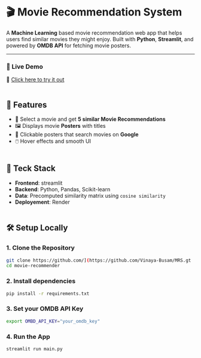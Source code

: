 # 🎬 Movie Recommendation System
A **Machine Learning** based movie recommendation web app that helps users find similar movies they might enjoy.
Built with **Python**, **Streamlit**, and powered by **OMDB API** for fetching movie posters.

---

### 🚀 Live Demo 
🔗 [Click here to try it out](https://vb-what2watch.onrender.com) <br> <br>

## 🧠 Features
- 🎥 Select a movie and get **5 similar Movie Recommendations**
- 🖼️ Displays movie **Posters** with titles
- 🔗 Clickable posters that search movies on **Google**
- 🖱️ Hover effects and smooth UI
<br> <br>


## 📌 Teck Stack
- **Frontend**: streamlit
- **Backend**: Python, Pandas, Scikit-learn
- **Data**: Precomputed similarity matrix using `cosine similarity`
- **Deployement**: Render
  <br> <br>


## 🛠️ Setup Locally
### 1. Clone the Repository
```bash
git clone https://github.com/](https://github.com/Vinaya-Busam/MRS.gt
cd movie-recommender
```
### 2. Install dependencies
```bash
pip install -r requirements.txt
```
### 3. Set your OMDB API Key
```bash
export OMBD_API_KEY="your_omdb_key"
```
### 4. Run the App
```bash
streamlit run main.py
```
